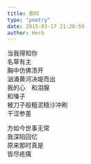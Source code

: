 ```yaml
---  
title: 那时  
type: "poetry"  
date: 2015-03-17 21:28:59  
author: Herb  
---  
```

当我得知你  
名草有主  
胸中仿佛溃开  
汹涌黄河决堤而出  
我的心　和泪腺  
和嗓子  
被刀子般粗泥糙沙冲刷  
干涩参差  

方如今世事无常  
我深陷回忆  
原来那时真是  
皆尽疮痍